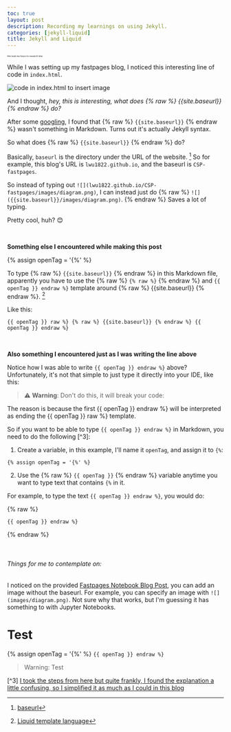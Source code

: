 ```yaml
---
toc: true
layout: post
description: Recording my learnings on using Jekyll.
categories: [jekyll-liquid]
title: Jekyll and Liquid
---
```


<p style="font-size: 5px"><em>this took me hours to research btw</em></p>

While I was setting up my fastpages blog, I noticed this interesting line of code in `index.html`. 

![]({{site.baseurl}}/images/index_html_code.png "code in index.html to insert image")

And I thought, *hey, this is interesting, what does {% raw %} {{site.baseurl}} {% endraw %} do?*

After some [googling](https://www.google.com/), I found that {% raw %} `{{site.baseurl}}` {% endraw %} wasn't something in Markdown. Turns out it's actually Jekyll syntax. 

So what does {% raw %} `{{site.baseurl}}` {% endraw %} do? 

Basically, `baseurl` is the directory under the URL of the website. [^1] So for example, this blog's URL is `lwu1822.github.io`, and the baseurl is `CSP-fastpages`. 

So instead of typing out `![](lwu1822.github.io/CSP-fastpages/images/diagram.png)`, I can instead just do {% raw %} `![]({{site.baseurl}}/images/diagram.png)`. {% endraw %} Saves a lot of typing.

Pretty cool, huh? 😊

<br>

**Something else I encountered while making this post** 

{% assign openTag = '{%' %}

To type {% raw %} `{{site.baseurl}}` {% endraw %} in this Markdown file, apparently you have to use the {% raw %} `{% raw %}` {% endraw %} and `{{ openTag }} endraw %}` template around {% raw %} {{site.baseurl}} {% endraw %}. [^2]

Like this:

```
{{ openTag }} raw %} {% raw %} {{site.baseurl}} {% endraw %} {{ openTag }} endraw %}
```

<br>

**Also something I encountered just as I was writing the line above**

Notice how I was able to write `{{ openTag }} endraw %}` above? Unfortunately, it's not that simple to just type it directly into your IDE, like this:

> :warning: **Warning**: Don't do this, it will break your code:


The reason is because the first {{ openTag }} endraw %} will be interpreted as ending the {{ openTag }} raw %} template. 

So if you want to be able to type `{{ openTag }} endraw %}` in Markdown, you need to do the following [^3]:

1. Create a variable, in this example, I'll name it `openTag`, and assign it to `{%`:

```
{% assign openTag = '{%' %}
```

2. Use the {% raw %} `{{ openTag }}` {% endraw %} variable anytime you want to type text that contains `{%` in it.

For example, to type the text `{{ openTag }} endraw %}`, you would do:

{% raw %}
```
{{ openTag }} endraw %}
```
{% endraw %}


<br>

###### Things for me to contemplate on: 

I noticed on the provided [Fastpages Notebook Blog Post](https://lwu1822.github.io/CSP-fastpages/jupyter/2020/02/20/test.html), you can add an image without the baseurl. For example, you can specify an image with `![](images/diagram.png)`. Not sure why that works, but I'm guessing it has something to with Jupyter Notebooks.

# Test
{% assign openTag = '{%' %}
`{{ openTag }} endraw %}`

> Warning: Test

[^1]: [baseurl](https://mademistakes.com/mastering-jekyll/site-url-baseurl/)

[^2]: [Liquid template language](https://shopify.github.io/liquid/tags/template/)

[^3] [I took the steps from here but quite frankly, I found the explanation a little confusing, so I simplified it as much as I could in this blog](https://blog.slaks.net/2013-06-10/jekyll-endraw-in-code/)